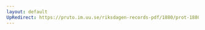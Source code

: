 ```yaml
---
layout: default
UpRedirect: https://pruto.im.uu.se/riksdagen-records-pdf/1880/prot-1880--fk--034.pdf
---
```

